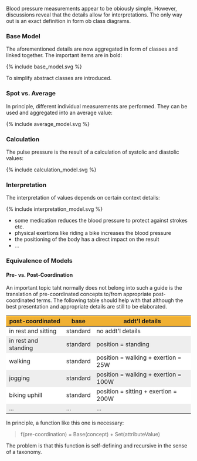<style>
table th {background: #f0b033}
table tr:nth-child(even) {background: #EEE}
table tr:nth-child(odd) {background: #FFF}
</style>

Blood pressure measurements appear to be obiously simple.
However, discussions reveal that the details allow for interpretations.
The only way out is an exact definition in form ob class diagrams.

### Base Model

The aforementioned details are now aggregated in form of classes and linked together.
The important items are in bold:

<div width="500px">
{% include base_model.svg %}
</div>

To simplify abstract classes are introduced.

### Spot vs. Average 

In principle, different individual measurements are performed.
They can be used and aggregated into an average value:

<div width="500px">
{% include average_model.svg %}
</div>


### Calculation

The pulse pressure is the result of a calculation of systolic and diastolic values:

<div width="500px">
{% include calculation_model.svg %}
</div>

### Interpretation

The interpretation of values depends on certain context details:

<div width="500px">
{% include interpretation_model.svg %}
</div>

* some medication reduces the blood pressure to protect against strokes etc.
* physical exertions like riding a bike increases the blood pressure
* the positioning of the body has a direct impact on the result
* ...

### Equivalence of Models

#### Pre- vs. Post-Coordination

An important topic taht normally does not belong into such a guide is the translation of pre-coordinated concepts
to/from appropriate post-coordinated terms. The following table should help with that although the best presentation
and appropriate details are still to be elaborated.

| post-coordinated | base | addt'l details |
| --- | --- | --- |
| in rest and sitting | standard | no addt'l details |
| in rest and standing | standard | position = standing |
| walking | standard | position = walking + exertion = 25W |
| jogging | standard | position = walking + exertion = 100W |
| biking uphill | standard | position = sitting + exertion = 200W |
| ... | ... | ... |

In principle, a function like this one is necessary:

> f(pre-coordination) = Base(concept) + Set(attributeValue)

The problem is that this function is self-defining and recursive in the sense of a taxonomy.

